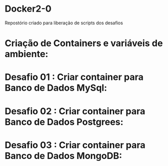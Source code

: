 # Docker2-0
Repostório criado para liberação de scripts dos desafios

# Criação de Containers e variáveis de ambiente:

  # Desafio 01 : Criar container para Banco de Dados MySql:
  
  # Desafio 02 : Criar container para Banco de Dados Postgrees:
  
  # Desafio 03 : Criar container para Banco de Dados MongoDB:


